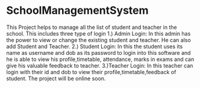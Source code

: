 # SchoolManagementSystem
This Project helps to manage all the list of student and teacher in the school.
This includes three type of login
1.) Admin Login: In this admin has the power to view or change the existing student and teacher. He can also add Student and Teacher.
2.) Student Login: In this the student uses its name as username and dob as its password to login into this software and he is able to view his profile,timetable, attendance, marks in exams and can give his valuable feedback to teacher.
3.)Teacher Login: In this teacher can login with their id and dob to view their profile,timetable,feedback of student.
The project will be online soon.
